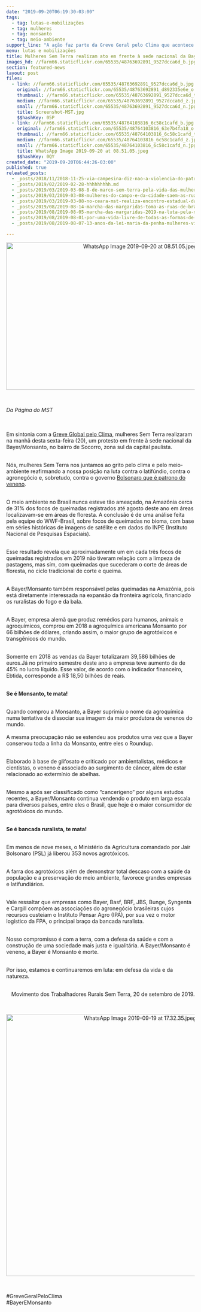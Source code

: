 ```yaml
---
date: "2019-09-20T06:19:30-03:00"
tags:
  - tag: lutas-e-mobilizações
  - tag: mulheres
  - tag: monsanto
  - tag: meio-ambiente
support_line: "A ação faz parte da Greve Geral pelo Clima que acontece hoje (20), em combate às mudanças climáticas"
menu: lutas e mobilizações
title: Mulheres Sem Terra realizam ato em frente à sede nacional da Bayer/Monsanto
images_hd: //farm66.staticflickr.com/65535/48763692891_9527dcca6d_b.jpg
section: featured-news
layout: post
files:
  - link: //farm66.staticflickr.com/65535/48763692891_9527dcca6d_b.jpg
    original: //farm66.staticflickr.com/65535/48763692891_d892335e6e_o.jpg
    thumbnail: //farm66.staticflickr.com/65535/48763692891_9527dcca6d_t.jpg
    medium: //farm66.staticflickr.com/65535/48763692891_9527dcca6d_z.jpg
    small: //farm66.staticflickr.com/65535/48763692891_9527dcca6d_n.jpg
    title: Screenshot-MST.jpg
    $$hashKey: 05P
  - link: //farm66.staticflickr.com/65535/48764103816_6c58c1cafd_b.jpg
    original: //farm66.staticflickr.com/65535/48764103816_63e7b4fa18_o.jpg
    thumbnail: //farm66.staticflickr.com/65535/48764103816_6c58c1cafd_t.jpg
    medium: //farm66.staticflickr.com/65535/48764103816_6c58c1cafd_z.jpg
    small: //farm66.staticflickr.com/65535/48764103816_6c58c1cafd_n.jpg
    title: WhatsApp Image 2019-09-20 at 08.51.05.jpeg
    $$hashKey: 0QY
created_date: "2019-09-20T06:44:26-03:00"
published: true
releated_posts:
  - _posts/2018/11/2018-11-25-via-campesina-diz-nao-a-violencia-do-patriarcado-e-do-capitalismo-dois-males-que-afligem-a-humanidade.md
  - _posts/2019/02/2019-02-28-hhhhhhhhh.md
  - _posts/2019/03/2019-03-08-8-de-marco-sem-terra-pela-vida-das-mulheres-somos-todas-marielle.md
  - _posts/2019/03/2019-03-08-mulheres-do-campo-e-da-cidade-saem-as-ruas-de-todo-pais.md
  - _posts/2019/03/2019-03-08-no-ceara-mst-realiza-encontro-estadual-das-mulheres-sem-terra.md
  - _posts/2019/08/2019-08-14-marcha-das-margaridas-toma-as-ruas-de-brasilia.md
  - _posts/2019/08/2019-08-05-marcha-das-margaridas-2019-na-luta-pela-mulheres-do-pais.md
  - _posts/2019/08/2019-08-01-por-uma-vida-livre-de-todas-as-formas-de-violencia-sem-racismo-e-sem-sexismo.md
  - _posts/2019/08/2019-08-07-13-anos-da-lei-maria-da-penha-mulheres-vitimas-de-violencia-domestica.md

---
```

<p style="text-align:center"><img alt="WhatsApp Image 2019-09-20 at 08.51.05.jpeg" height="394" src="//farm66.staticflickr.com/65535/48764103816_6c58c1cafd_b.jpg" width="700" /></p>

<p>&nbsp;</p>

<p><em>Da P&aacute;gina do MST&nbsp;</em></p>

<p><br />
<br />
Em sintonia com a&nbsp;<a href="https://fridaysforfuturebrasil.org/nossa-historia">Greve Global&nbsp;pelo Clima</a>, mulheres Sem Terra realizaram na manh&atilde; desta sexta-feira (20), um protesto em frente &agrave; sede nacional da Bayer/Monsanto, no bairro de Socorro, zona sul&nbsp;da capital paulista.</p>

<p><br />
N&oacute;s, mulheres Sem Terra nos juntamos ao grito pelo clima e pelo meio-ambiente reafirmando a nossa posi&ccedil;&atilde;o na luta contra o latif&uacute;ndio, contra o agroneg&oacute;cio e, sobretudo, contra o governo&nbsp;<a href="https://www.brasildefato.com.br/2019/09/17/enquanto-camara-debate-menos-veneno-na-comida-governo-libera-mais-63-agrotoxicos/">Bolsonaro que &eacute; patrono do veneno</a>.</p>

<p><br />
O meio ambiente no Brasil nunca esteve t&atilde;o amea&ccedil;ado, na Amaz&ocirc;nia cerca de 31% dos focos de queimadas registrados at&eacute; agosto deste ano em &aacute;reas localizavam-se em &aacute;reas de floresta. A conclus&atilde;o &eacute; de uma an&aacute;lise feita pela equipe do WWF-Brasil, sobre focos de queimadas no bioma, com base em s&eacute;ries hist&oacute;ricas de imagens de sat&eacute;lite e em dados do INPE (Instituto Nacional de Pesquisas Espaciais).</p>

<p><br />
Esse resultado revela que aproximadamente um em cada tr&ecirc;s focos de queimadas registrados em 2019 n&atilde;o tiveram rela&ccedil;&atilde;o com a limpeza de pastagens, mas sim, com queimadas que sucederam o corte de &aacute;reas de floresta, no ciclo tradicional de corte e queima.</p>

<p><br />
A Bayer/Monsanto tamb&eacute;m respons&aacute;vel pelas queimadas na Amaz&ocirc;nia, pois est&aacute; diretamente interessada na expans&atilde;o da fronteira agr&iacute;cola, financiado os ruralistas do fogo e da bala.&nbsp;</p>

<p><br />
A Bayer, empresa alem&atilde; que produz rem&eacute;dios para humanos, animais e agroqu&iacute;micos, comprou em 2018 a agroqu&iacute;mica americana Monsanto por 66 bilh&otilde;es de d&oacute;lares, criando assim, o maior grupo de agrot&oacute;xicos e transg&ecirc;nicos do mundo.</p>

<p><br />
Somente em 2018 as vendas da Bayer totalizaram 39,586 bilh&otilde;es de euros.J&aacute; no primeiro semestre deste ano a empresa teve aumento de de 45% no lucro l&iacute;quido. Esse valor, de acordo com o indicador financeiro, Ebtida, corresponde a R$ 18,50 bilh&otilde;es de reais.</p>

<p><br />
<strong>Se &eacute; Monsanto, te mata!</strong></p>

<p><br />
Quando comprou a Monsanto, a Bayer suprimiu o nome da agroqu&iacute;mica numa tentativa de dissociar sua imagem da maior produtora de venenos do mundo.<br />
<br />
A mesma preocupa&ccedil;&atilde;o n&atilde;o se estendeu aos produtos uma vez que a Bayer conservou toda a linha da Monsanto, entre eles o Roundup.</p>

<p><br />
Elaborado &agrave; base de glifosato e criticado por ambientalistas, m&eacute;dicos e cientistas, o veneno &eacute; associado ao surgimento de c&acirc;ncer, al&eacute;m de estar relacionado ao exterm&iacute;nio de abelhas.</p>

<p><br />
Mesmo a ap&oacute;s ser classificado como &ldquo;cancer&iacute;geno&rdquo; por alguns estudos recentes, a Bayer/Monsanto continua vendendo o produto em larga escala para diversos pa&iacute;ses, entre eles o Brasil, que hoje &eacute; o maior consumidor de agrot&oacute;xicos do mundo.</p>

<p><br />
<strong>Se &eacute; bancada ruralista, te mata!&nbsp;</strong></p>

<p><br />
Em menos de nove meses, o Minist&eacute;rio da Agricultura comandado por Jair Bolsonaro (PSL) j&aacute; liberou 353 novos agrot&oacute;xicos.</p>

<p><br />
A farra dos agrot&oacute;xicos al&eacute;m de demonstrar total descaso com a sa&uacute;de da popula&ccedil;&atilde;o e a preserva&ccedil;&atilde;o do meio ambiente, favorece grandes empresas e latifundi&aacute;rios.</p>

<p><br />
Vale ressaltar que empresas como Bayer, Basf, BRF, JBS, Bunge, Syngenta e Cargill comp&otilde;em as associa&ccedil;&otilde;es do agroneg&oacute;cio brasileiras cujos recursos custeiam o Instituto Pensar Agro (IPA), por sua vez o motor log&iacute;stico da FPA, o principal bra&ccedil;o da bancada ruralista.</p>

<p><br />
Nosso compromisso &eacute; com a terra, com a defesa da sa&uacute;de e com a constru&ccedil;&atilde;o de uma sociedade mais justa e igualit&aacute;ria. A Bayer/Monsanto &eacute; veneno, a Bayer &eacute; Monsanto &eacute; morte.</p>

<p><br />
Por isso, estamos e continuaremos em luta: em defesa da vida e da natureza.</p>

<p style="text-align: right;"><br />
Movimento dos Trabalhadores Rurais Sem Terra, 20 de setembro de 2019.</p>

<div>
<p style="text-align: right;">&nbsp;</p>

<p style="text-align:center"><img alt="WhatsApp Image 2019-09-19 at 17.32.35.jpeg" height="700" src="//farm66.staticflickr.com/65535/48760996343_767160c362_b.jpg" width="700" /></p>

<p>&nbsp;</p>

<p>#GreveGeralPeloClima<br />
#BayerEMonsanto</p>
</div>
